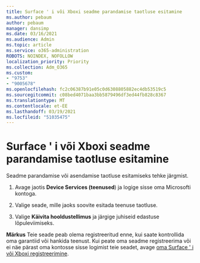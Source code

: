 ```yaml
---
title: Surface ' i või Xboxi seadme parandamise taotluse esitamine
ms.author: pebaum
author: pebaum
manager: dansimp
ms.date: 03/16/2021
ms.audience: Admin
ms.topic: article
ms.service: o365-administration
ROBOTS: NOINDEX, NOFOLLOW
localization_priority: Priority
ms.collection: Adm_O365
ms.custom:
- "9753"
- "9005678"
ms.openlocfilehash: fc2c06387b91e05c0d6308805882ec4db53519c5
ms.sourcegitcommit: c08bed4071baa3bb5879496df3ed44fb828c8367
ms.translationtype: MT
ms.contentlocale: et-EE
ms.lasthandoff: 03/19/2021
ms.locfileid: "51035475"
---
```

# <a name="submit-a-repair-request-for-a-surface-or-xbox-device"></a>Surface ' i või Xboxi seadme parandamise taotluse esitamine

Seadme parandamise või asendamise taotluse esitamiseks tehke järgmist.

1. Avage jaotis **Device Services (teenused**) ja logige sisse oma Microsofti kontoga.

2. Valige seade, mille jaoks soovite esitada teenuse taotluse.

3. Valige **Käivita hooldustellimus** ja järgige juhiseid edastuse lõpuleviimiseks.

**Märkus** Teie seade peab olema registreeritud enne, kui saate kontrollida oma garantiid või hankida teenust. Kui peate oma seadme registreerima või ei näe pärast oma kontosse sisse logimist teie seadet, avage [oma Surface ' i või Xboxi registreerimine](https://support.microsoft.com/surface/register-your-surface-or-xbox-fd7d73f8-b0e6-c9fa-e83b-0b64652e2376).